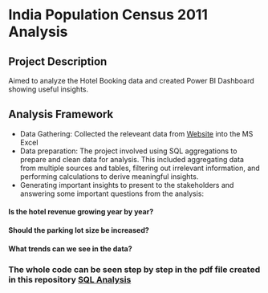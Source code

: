 # India Population Census 2011 Analysis
## Project Description

Aimed to analyze the Hotel Booking data and created Power BI Dashboard showing useful insights.

## Analysis Framework
 
- Data Gathering: Collected the releveant data from [Website](https://absentdata.com/data-analysis/where-to-find-data/) into the MS Excel
- Data preparation: The project involved using SQL aggregations to prepare and clean data for analysis. This included aggregating data from multiple sources and tables, filtering out irrelevant information, and performing calculations to derive meaningful insights.
- Generating important insights to present to the stakeholders and answering some important questions from the analysis:
#### Is the hotel revenue growing year by year?
#### Should the parking lot size be increased?
#### What trends can we see in the data?
  
### The whole code can be seen step by step in the pdf file created in this repository [SQL Analysis](https://github.com/Anshika10022001/Hotel-Analysis/blob/main/hotel_pdf.pdf)
